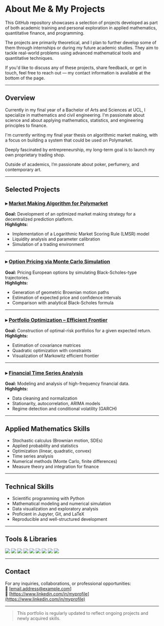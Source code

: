 # About Me & My Projects

This GitHub repository showcases a selection of projects developed as part of both academic training and personal exploration in applied mathematics, quantitative finance, and programming.

The projects are primarily theoretical, and I plan to further develop some of them through internships or during my future academic studies. They aim to tackle real-world problems using advanced mathematical tools and quantitative techniques.

If you'd like to discuss any of these projects, share feedback, or get in touch, feel free to reach out — my contact information is available at the bottom of the page.

---

## Overview

Currently in my final year of a Bachelor of Arts and Sciences at UCL, I specialize in mathematics and civil engineering. I'm passionate about science and about applying mathematics, statistics, and engineering principles to finance.

I'm currently writing my final year thesis on algorithmic market making, with a focus on building a system that could be used on Polymarket.

Deeply fascinated by entrepreneurship, my long-term goal is to launch my own proprietary trading shop.

Outside of academics, I’m passionate about poker, perfumery, and contemporary art.

---

## Selected Projects

### ▸ [Market Making Algorithm for Polymarket](https://github.com/myprofile/market-making-polymarket)  
**Goal:** Development of an optimized market making strategy for a decentralized prediction platform.  
**Highlights:**
- Implementation of a Logarithmic Market Scoring Rule (LMSR) model  
- Liquidity analysis and parameter calibration  
- Simulation of a trading environment

---

### ▸ [Option Pricing via Monte Carlo Simulation](https://github.com/myprofile/option-pricing-montecarlo)  
**Goal:** Pricing European options by simulating Black-Scholes-type trajectories.  
**Highlights:**
- Generation of geometric Brownian motion paths  
- Estimation of expected price and confidence intervals  
- Comparison with analytical Black-Scholes formula

---

### ▸ [Portfolio Optimization – Efficient Frontier](https://github.com/myprofile/portfolio-optimization)  
**Goal:** Construction of optimal-risk portfolios for a given expected return.  
**Highlights:**
- Estimation of covariance matrices  
- Quadratic optimization with constraints  
- Visualization of Markowitz efficient frontier

---

### ▸ [Financial Time Series Analysis](https://github.com/myprofile/time-series-analysis)  
**Goal:** Modeling and analysis of high-frequency financial data.  
**Highlights:**
- Data cleaning and normalization  
- Stationarity, autocorrelation, ARIMA models  
- Regime detection and conditional volatility (GARCH)

---

## Applied Mathematics Skills

- Stochastic calculus (Brownian motion, SDEs)  
- Applied probability and statistics  
- Optimization (linear, quadratic, convex)  
- Time series analysis  
- Numerical methods (Monte Carlo, finite differences)  
- Measure theory and integration for finance

---

## Technical Skills

- Scientific programming with Python  
- Mathematical modeling and numerical simulation  
- Data visualization and exploratory analysis  
- Proficient in Jupyter, Git, and LaTeX  
- Reproducible and well-structured development

---

## Tools & Libraries

<p align="left">
  <img src="https://img.shields.io/badge/-Python-3776AB?logo=python&logoColor=white&style=flat-square" />
  <img src="https://img.shields.io/badge/-NumPy-013243?logo=numpy&logoColor=white&style=flat-square" />
  <img src="https://img.shields.io/badge/-Pandas-150458?logo=pandas&logoColor=white&style=flat-square" />
  <img src="https://img.shields.io/badge/-Matplotlib-11557C?logo=matplotlib&logoColor=white&style=flat-square" />
  <img src="https://img.shields.io/badge/-Scikit--Learn-F7931E?logo=scikit-learn&logoColor=white&style=flat-square" />
  <img src="https://img.shields.io/badge/-Jupyter-F37626?logo=jupyter&logoColor=white&style=flat-square" />
  <img src="https://img.shields.io/badge/-LaTeX-008080?logo=latex&logoColor=white&style=flat-square" />
  <img src="https://img.shields.io/badge/MySQL-4479A1?logo=mysql&logoColor=fff)" />
  <img src="https://img.shields.io/badge/Kali%20Linux-557C94?logo=kalilinux&logoColor=fff)" />

  
</p>

---

## Contact

For any inquiries, collaborations, or professional opportunities:  
📧 [email.address@example.com]  
🔗 [https://www.linkedin.com/in/myprofile](https://www.linkedin.com/in/myprofile)

---

> This portfolio is regularly updated to reflect ongoing projects and newly acquired skills.

